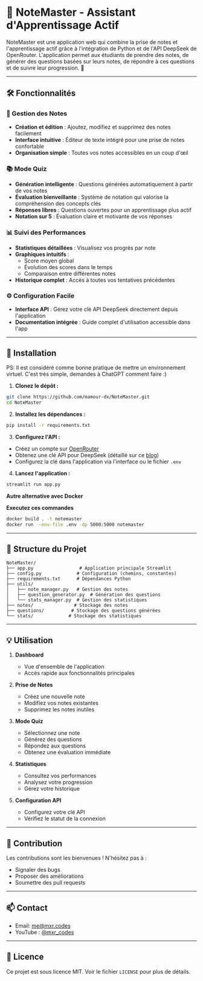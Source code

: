 # 📝 NoteMaster - Assistant d'Apprentissage Actif

NoteMaster est une application web qui combine la prise de notes et l'apprentissage actif grâce à l'intégration de Python et de l'API DeepSeek de OpenRouter. L'application permet aux étudiants de prendre des notes, de générer des questions basées sur leurs notes, de répondre à ces questions et de suivre leur progression. 🚀

---

## 🛠️ Fonctionnalités

### 📝 Gestion des Notes

- **Création et édition** : Ajoutez, modifiez et supprimez des notes facilement
- **Interface intuitive** : Éditeur de texte intégré pour une prise de notes confortable
- **Organisation simple** : Toutes vos notes accessibles en un coup d'œil

### 📚 Mode Quiz

- **Génération intelligente** : Questions générées automatiquement à partir de vos notes
- **Évaluation bienveillante** : Système de notation qui valorise la compréhension des concepts clés
- **Réponses libres** : Questions ouvertes pour un apprentissage plus actif
- **Notation sur 5** : Évaluation claire et motivante de vos réponses

### 📊 Suivi des Performances

- **Statistiques détaillées** : Visualisez vos progrès par note
- **Graphiques intuitifs** :
  - Score moyen global
  - Évolution des scores dans le temps
  - Comparaison entre différentes notes
- **Historique complet** : Accès à toutes vos tentatives précédentes

### ⚙️ Configuration Facile

- **Interface API** : Gérez votre clé API DeepSeek directement depuis l'application
- **Documentation intégrée** : Guide complet d'utilisation accessible dans l'app

---

## 🚀 Installation 

PS: Il est considéré comme bonne pratique de mettre un environnement virtuel. C'est très simple, demandes à ChatGPT comment faire :)

1. **Clonez le dépôt :**

```bash
git clone https://github.com/mamour-dx/NoteMaster.git
cd NoteMaster
```

2. **Installez les dépendances :**

```bash
pip install -r requirements.txt
```

3. **Configurez l'API :**

- Créez un compte sur [OpenRouter](https://openrouter.ai)
- Obtenez une clé API pour DeepSeek (détaillé sur ce [blog](https://apidog.com/blog/how-to-use-deepseek-api-for-free/))
- Configurez la clé dans l'application via l'interface ou le fichier `.env`

4. **Lancez l'application :**

```bash
streamlit run app.py
```

**Autre alternative avec Docker**

**Executez ces commandes**
```bash
docker build . -t notemaster
docker run --env-file .env -dp 5000:5000 notemaster
```

---

## 📁 Structure du Projet

```
NoteMaster/
├── app.py                 # Application principale Streamlit
├── config.py             # Configuration (chemins, constantes)
├── requirements.txt      # Dépendances Python
├── utils/
│   ├── note_manager.py   # Gestion des notes
│   ├── question_generator.py  # Génération des questions
│   └── stats_manager.py  # Gestion des statistiques
├── notes/               # Stockage des notes
├── questions/          # Stockage des questions générées
└── stats/             # Stockage des statistiques
```

---

## 💡 Utilisation

1. **Dashboard**

   - Vue d'ensemble de l'application
   - Accès rapide aux fonctionnalités principales

2. **Prise de Notes**

   - Créez une nouvelle note
   - Modifiez vos notes existantes
   - Supprimez les notes inutiles

3. **Mode Quiz**

   - Sélectionnez une note
   - Générez des questions
   - Répondez aux questions
   - Obtenez une évaluation immédiate

4. **Statistiques**

   - Consultez vos performances
   - Analysez votre progression
   - Gérez votre historique

5. **Configuration API**
   - Configurez votre clé API
   - Vérifiez le statut de la connexion

---

## 🤝 Contribution

Les contributions sont les bienvenues ! N'hésitez pas à :

- Signaler des bugs
- Proposer des améliorations
- Soumettre des pull requests

---

## 📫 Contact

- Email: [me@mxr.codes](mailto:me@mxr.codes)
- YouTube : [@mxr_codes](https://youtube.com/@mxr_codes)

---

## 📄 Licence

Ce projet est sous licence MIT. Voir le fichier `LICENSE` pour plus de détails.
